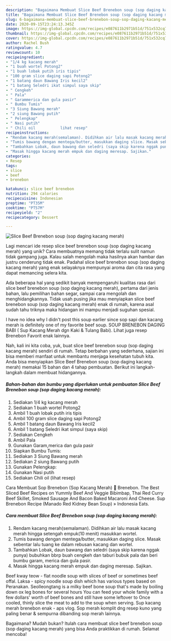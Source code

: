 ```yaml
---
description: "Bagaimana Membuat Slice Beef Brenebon soup (sop daging kacang merah) yang Bikin Ngiler"
title: "Bagaimana Membuat Slice Beef Brenebon soup (sop daging kacang merah) yang Bikin Ngiler"
slug: 6-bagaimana-membuat-slice-beef-brenebon-soup-sop-daging-kacang-merah-yang-bikin-ngiler
date: 2020-09-15T23:24:13.345Z
image: https://img-global.cpcdn.com/recipes/e087611b2971b51d/751x532cq70/slice-beef-brenebon-soup-sop-daging-kacang-merah-foto-resep-utama.jpg
thumbnail: https://img-global.cpcdn.com/recipes/e087611b2971b51d/751x532cq70/slice-beef-brenebon-soup-sop-daging-kacang-merah-foto-resep-utama.jpg
cover: https://img-global.cpcdn.com/recipes/e087611b2971b51d/751x532cq70/slice-beef-brenebon-soup-sop-daging-kacang-merah-foto-resep-utama.jpg
author: Rachel Bush
ratingvalue: 4.7
reviewcount: 10
recipeingredient:
- "1/4 kg kacang merah"
- "1 buah wortel Potong2"
- "1 buah lobak putih iris tipis"
- "100 gram slice daging sapi Potong2"
- "1 batang daun Bawang Iris kecil2"
- "1 batang Seledri ikat simpul saya skip"
- " Cengkeh"
- " Pala"
- " Garammerica dan gula pasir"
- " Bumbu Tumis"
- "3 Siung Bawang merah"
- "2 siung Bawang putih"
- " Pelengkap"
- " Nasi putih"
- " Chili oil           lihat resep"
recipeinstructions:
- "Rendam kacang merah(semalaman). Didihkan air lalu masak kacang merah hingga setengah empuk(10 menit) masukkan wortel."
- "Tumis bawang dengan mentega/butter, masukkan daging slice. Masak sebentar lalu tuang ke dalam rebusan kacang dan wortel."
- "Tambahkan Lobak, daun bawang dan seledri (saya skip karena nggak punya) bubuhkan bbrp buah cengkeh dan taburi bubuk pala dan beri bumbu garam, merica dan gula pasir."
- "Masak hingga kacang merah empuk dan daging meresap. Sajikan."
categories:
- Resep
tags:
- slice
- beef
- brenebon

katakunci: slice beef brenebon 
nutrition: 294 calories
recipecuisine: Indonesian
preptime: "PT35M"
cooktime: "PT57M"
recipeyield: "2"
recipecategory: Dessert

---
```



![Slice Beef Brenebon soup (sop daging kacang merah)](https://img-global.cpcdn.com/recipes/e087611b2971b51d/751x532cq70/slice-beef-brenebon-soup-sop-daging-kacang-merah-foto-resep-utama.jpg)

Lagi mencari ide resep slice beef brenebon soup (sop daging kacang merah) yang unik? Cara membuatnya memang tidak terlalu sulit namun tidak gampang juga. Kalau salah mengolah maka hasilnya akan hambar dan justru cenderung tidak enak. Padahal slice beef brenebon soup (sop daging kacang merah) yang enak selayaknya mempunyai aroma dan cita rasa yang dapat memancing selera kita.

Ada beberapa hal yang sedikit banyak mempengaruhi kualitas rasa dari slice beef brenebon soup (sop daging kacang merah), pertama dari jenis bahan, lalu pemilihan bahan segar, sampai cara mengolah dan menghidangkannya. Tidak usah pusing jika mau menyiapkan slice beef brenebon soup (sop daging kacang merah) enak di rumah, karena asal sudah tahu triknya maka hidangan ini mampu menjadi suguhan spesial.

I have no idea why I didn&#39;t post this soup earlier since sop sapi dan kacang merah is definitely one of my favorite beef soup. SOUP BRENEBON DAGING BABI ( Sup Kacang Merah dgn Kaki &amp; Tulang Babi). Lihat juga resep Brenebon Favorit enak lainnya.


Nah, kali ini kita coba, yuk, buat slice beef brenebon soup (sop daging kacang merah) sendiri di rumah. Tetap berbahan yang sederhana, sajian ini bisa memberi manfaat untuk membantu menjaga kesehatan tubuh kita. Anda bisa menyiapkan Slice Beef Brenebon soup (sop daging kacang merah) memakai 15 bahan dan 4 tahap pembuatan. Berikut ini langkah-langkah dalam membuat hidangannya.

<!--inarticleads1-->

##### Bahan-bahan dan bumbu yang diperlukan untuk pembuatan Slice Beef Brenebon soup (sop daging kacang merah):

1. Sediakan 1/4 kg kacang merah
1. Sediakan 1 buah wortel Potong2
1. Ambil 1 buah lobak putih iris tipis
1. Ambil 100 gram slice daging sapi Potong2
1. Ambil 1 batang daun Bawang Iris kecil2
1. Ambil 1 batang Seledri ikat simpul (saya skip)
1. Sediakan  Cengkeh
1. Ambil  Pala
1. Gunakan  Garam,merica dan gula pasir
1. Siapkan  Bumbu Tumis:
1. Sediakan 3 Siung Bawang merah
1. Sediakan 2 siung Bawang putih
1. Gunakan  Pelengkap:
1. Gunakan  Nasi putih
1. Sediakan  Chili oil           (lihat resep)


Cara Membuat Sop Brenebon (Sop Kacang Merah) 🎦 Brenebon. The Best Sliced Beef Recipes on Yummly Beef And Veggie Bibimbap, Thai Red Curry Beef Skillet, Smoked Sausage And Bacon Baked Macaroni And Cheese. Sup Brenebon Recipe (Manado Red Kidney Bean Soup) » Indonesia Eats. 

<!--inarticleads2-->

##### Cara membuat Slice Beef Brenebon soup (sop daging kacang merah):

1. Rendam kacang merah(semalaman). Didihkan air lalu masak kacang merah hingga setengah empuk(10 menit) masukkan wortel.
1. Tumis bawang dengan mentega/butter, masukkan daging slice. Masak sebentar lalu tuang ke dalam rebusan kacang dan wortel.
1. Tambahkan Lobak, daun bawang dan seledri (saya skip karena nggak punya) bubuhkan bbrp buah cengkeh dan taburi bubuk pala dan beri bumbu garam, merica dan gula pasir.
1. Masak hingga kacang merah empuk dan daging meresap. Sajikan.


Beef kway teow - flat noodle soup with slices of beef or sometimes beef offal. Laksa - spicy noodle soup dish which has various types based on Peranakan. Seolleongtang is a milky beef bone soup that&#39;s made by boiling down ox leg bones for several hours You can feed your whole family with a few dollars&#39; worth of beef bones and still have some leftover to Once cooled, thinly slice the meat to add to the soup when serving. Sup kacang merah brenebon enak - aps vlog. Sop merah komplit dng resep kuno yang paling benar &amp; sempurna dibanding sop merah lainnya. 

Bagaimana? Mudah bukan? Itulah cara membuat slice beef brenebon soup (sop daging kacang merah) yang bisa Anda praktikkan di rumah. Selamat mencoba!
